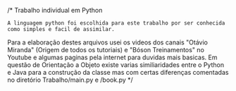 /*                                  Trabalho individual em Python

    A linguagem python foi escolhida para este trabalho por ser conhecida como simples e facil de assimilar.
Para a elaboração destes arquivos usei os videos dos canais "Otávio Miranda" (Origem de todos os tutoriais) e
"Bóson Treinamentos" no Youtube e algumas paginas pela internet para duvidas mais basicas.
    Em questão de Orientação a Objeto existe varias similiaridades entre o Python e Java para a construção da
classe mas com certas diferenças comentadas no diretório Trabalho/main.py e /book.py
*/